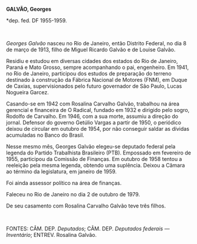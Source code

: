 **GALVÃO, Georges**

\*dep. fed. DF 1955-1959.

 

*Georges Galvão* nasceu no Rio de Janeiro, então Distrito Federal, no
dia 8 de março de 1913, filho de Miguel Ricardo Galvão e de Louise
Galvão.

Residiu e estudou em diversas cidades dos estados do Rio de Janeiro,
Paraná e Mato Grosso, sempre acompanhando o pai, engenheiro. Em 1941, no
Rio de Janeiro, participou dos estudos de preparação do terreno
destinado à construção da Fábrica Nacional de Motores (FNM), em Duque de
Caxias, supervisionados pelo futuro governador de São Paulo, Lucas
Nogueira Garcez.

Casando-se em 1942 com Rosalina Carvalho Galvão, trabalhou na área
gerencial e financeira de O Radical, fundado em 1932 e dirigido pelo
sogro, Rodolfo de Carvalho. Em 1946, com a sua morte, assumiu a direção
do jornal. Defensor do governo Getúlio Vargas a partir de 1950, o
periódico deixou de circular em outubro de 1954, por não conseguir
saldar as dívidas acumuladas no Banco do Brasil.

Nesse mesmo mês, Georges Galvão elegeu-se deputado federal pela legenda
do Partido Trabalhista Brasileiro (PTB). Empossado em fevereiro de 1955,
participou da Comissão de Finanças. Em outubro de 1958 tentou a
reeleição pela mesma legenda, obtendo uma suplência. Deixou a Câmara ao
término da legislatura, em janeiro de 1959.

Foi ainda assessor político na área de finanças.

Faleceu no Rio de Janeiro no dia 2 de outubro de 1979.

De seu casamento com Rosalina Carvalho Galvão teve três filhos.

 

FONTES: CÂM. DEP. *Deputados*; CÂM. DEP. *Deputados federais —
Inventário*; ENTREV. Rosalina Galvão.

 
